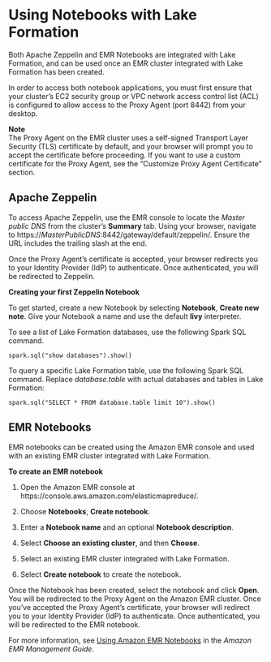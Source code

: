 # Using Notebooks with Lake Formation<a name="emr-lf-notebook"></a>

Both Apache Zeppelin and EMR Notebooks are integrated with Lake Formation, and can be used once an EMR cluster integrated with Lake Formation has been created\. 

In order to access both notebook applications, you must first ensure that your cluster’s EC2 security group or VPC network access control list \(ACL\) is configured to allow access to the Proxy Agent \(port 8442\) from your desktop\.

**Note**  
The Proxy Agent on the EMR cluster uses a self\-signed Transport Layer Security \(TLS\) certificate by default, and your browser will prompt you to accept the certificate before proceeding\. If you want to use a custom certificate for the Proxy Agent, see the “Customize Proxy Agent Certificate” section\.

## Apache Zeppelin<a name="emr-lf-notebook-zeppelin"></a>

To access Apache Zeppelin, use the EMR console to locate the *Master public DNS* from the cluster’s **Summary** tab\. Using your browser, navigate to https://*MasterPublicDNS*:8442/gateway/default/zeppelin/\. Ensure the URL includes the trailing slash at the end\. 

Once the Proxy Agent’s certificate is accepted, your browser redirects you to your Identity Provider \(IdP\) to authenticate\. Once authenticated, you will be redirected to Zeppelin\. 

**Creating your first Zeppelin Notebook**

To get started, create a new Notebook by selecting **Notebook**, **Create new note**\. Give your Notebook a name and use the default **livy** interpreter\.

To see a list of Lake Formation databases, use the following Spark SQL command\.

```
spark.sql("show databases").show()
```

To query a specific Lake Formation table, use the following Spark SQL command\. Replace *database\.table* with actual databases and tables in Lake Formation:

```
spark.sql("SELECT * FROM database.table limit 10").show()
```

## EMR Notebooks<a name="emr-lf-notebook-emr"></a>

EMR notebooks can be created using the Amazon EMR console and used with an existing EMR cluster integrated with Lake Formation\.

**To create an EMR notebook**

1. Open the Amazon EMR console at https://console\.aws\.amazon\.com/elasticmapreduce/\.

1. Choose **Notebooks**, **Create notebook**\.

1. Enter a **Notebook name** and an optional **Notebook description**\.

1. Select **Choose an existing cluster**, and then **Choose**\.

1. Select an existing EMR cluster integrated with Lake Formation\.

1. Select **Create notebook** to create the notebook\.

Once the Notebook has been created, select the notebook and click **Open**\. You will be redirected to the Proxy Agent on the Amazon EMR cluster\. Once you’ve accepted the Proxy Agent’s certificate, your browser will redirect you to your Identity Provider \(IdP\) to authenticate\. Once authenticated, you will be redirected to the EMR notebook\.

For more information, see [Using Amazon EMR Notebooks](https://docs.aws.amazon.com/emr/latest/ManagementGuide/emr-managed-notebook.html) in the *Amazon EMR Management Guide*\.
